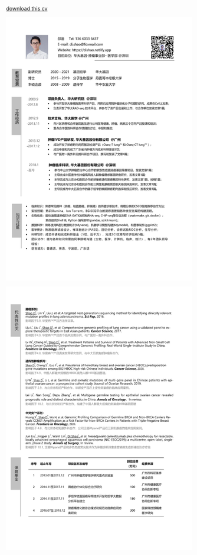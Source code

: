 [download this cv](https://www.jianguoyun.com/p/DS5kKwwQ98bmBRis8ZoE)

![](fig1.jpg)

![](fig2.jpg)



